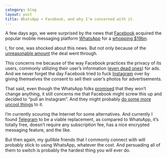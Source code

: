 ```yaml
---
category: blog
layout: post
title: WhatsApp + Facebook, and why I'm concerned with it.
---
```


A few days ago, we were surprised by the news that [Facebook](http://www.facebook.com/) acquired the popular mobile messaging platform [WhatsApp](http://www.whatsapp.com/) for a [whopping $19bn](http://www.theverge.com/2014/2/19/5427332/facebook-is-buying-whatsapp).

I, for one, was shocked about this news. But not only because of the [unreasonable amount](http://thingsthatarecheaperthanwhatsapp.tumblr.com/) the deal went through.

This concerns me because of the way Facebook practices the privacy of its users, commonly utilizing their user’s information ([even dead ones](http://readwrite.com/2012/12/11/why-are-dead-people-liking-stuff-on-facebook)) for ads. And we never forget the day Facebook tried to fuck [Instagram](http://instagram.com/) over by giving themselves the consent to sell their user’s photos for advertisements.

That said, even though the WhatsApp folks [promised](http://blog.whatsapp.com/index.php/2014/02/facebook/) that they won’t change anything, it still concerns me that Facebook might screw this up and decided to “pull an Instagram”. And they might probably [do some more uncool things](http://www.forbes.com/sites/maseenaziegler/2014/02/23/5-uncool-things-that-facebook-could-do-to-whatsapp/) to it.

I’m currently scouring the Internet for some alternatives. And currently I found [Telegram](https://telegram.org/) to be a viable replacement, as compared to WhatsApp, it’s totally free, doesn’t require any subscription fee, has a nice encrypted messaging feature, and the like.

But then again, my gullible friends that I commonly connect with will probably stick to using WhatsApp, whatever the cost. And persuading all of them to switch is probably the hardest thing you will ever do.
